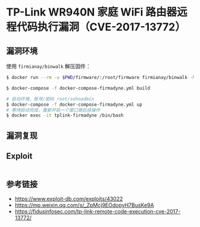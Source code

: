 # TP-Link WR940N 家庭 WiFi 路由器远程代码执行漏洞（CVE-2017-13772）


## 漏洞环境

使用 `firmianay/binwalk` 解压固件：

```sh
$ docker run --rm -v $PWD/firmware/:/root/firmware firmianay/binwalk -Mer "/root/firmware/wr940nv4_us_3_16_9_up_boot(160617).bin"
```

```sh
$ docker-compose -f docker-compose-firmadyne.yml build

# 启动环境，账号/密码 root/sohoadmin
$ docker-compose -f docker-compose-firmadyne.yml up
# 等待启动完成，重新开启一个窗口做后续操作
$ docker exec -it tplink-firmadyne /bin/bash
```

## 漏洞复现

## Exploit

```py

```

## 参考链接

- https://www.exploit-db.com/exploits/43022
- https://mp.weixin.qq.com/s/_ZpMcj9EOdopyH7BusKe9A
- https://fidusinfosec.com/tp-link-remote-code-execution-cve-2017-13772/
